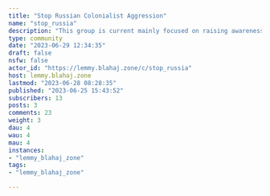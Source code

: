 ```yaml
---
title: "Stop Russian Colonialist Aggression" 
name: "stop_russia"
description: "This group is current mainly focused on raising awareness and calls to action for helping Ukraine in its war against Russia's colonialist aggression. To this end we also encourage as secondary focus:* Sharing Ukrainian Culture* Exposing Russian Compromised Companies/Media/Politicians and Narratives* Exposing the history of Russian Imperialism, under the current regime, under the USSR and under the Tsars.* Raising awareness of other countries suffering from Russia's Colonialist Agression (Chechnya, Syria, Georgia, Belarus, etc).Russian Colonialism- VolyaHub Network https://linktr.ee/volyahubPro Ukraine media, blogs and podcasts:- Kyiv Independent: News, articles: https://kyivindependent.com/- Ukrainian Spaces podcast: https://linktr.ee/ukrainianspaces- Ukraine without hype podcast:https://podcasters.spotify.com/pod/show/ukraine-without-hype- Ukrainians Margo Gontar (https://margogontar.substack.com), - Luliia Mendel (https://iuliiamendel.substack.com),- Maksym Eristavi (https://maksymeristavi.substack.com) (of Ukrainian Spaces fame), - Timothy Snyder (https://snyder.substack.com).Videos- Anna from Ukraine (https://youtube.com/channel/UCiVefOT4TGW3pOqW6AxmlBQ) - daily vlog with war, culture, history - plus Soviet Myths Debunked.Courses- How to be brave like Ukraine (https://howtobe.brave.ua/en-index.php) is a short course on Ukrainian history provided in partnership with the Ukrainian government covering a range of subjects - art, culture, technology; lessons are easy and only take about ten minutes each.Donations- Kyiv Pride donations: https://kyivpride.org/en/kp-donate-en/- Come Back Alive (Ukrainian Army) https://savelife.in.uaShop- https://shop.brave.ua A marketplace operated in partnership with the Ukrainian government; Ukrainians provide products for sale internationally. Products range from clothes (got a fantastic winter coat from them), books, paintings, jigsaws, & honey."
type: community
date: "2023-06-29 12:34:35"
draft: false
nsfw: false
actor_id: "https://lemmy.blahaj.zone/c/stop_russia"
host: lemmy.blahaj.zone
lastmod: "2023-06-28 08:28:35"
published: "2023-06-25 15:43:52"
subscribers: 13
posts: 3
comments: 23
weight: 3
dau: 4
wau: 4
mau: 4
instances:
- "lemmy_blahaj_zone"
tags: 
- "lemmy_blahaj_zone"

---
```

